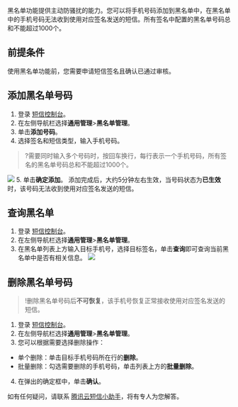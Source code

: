 黑名单功能提供主动防骚扰的能力。您可以将手机号码添加到黑名单中，在黑名单中的手机号码无法收到使用对应签名发送的短信。所有签名中配置的黑名单号码总和不能超过1000个。


## 前提条件
使用黑名单功能前，您需要申请短信签名且确认已通过审核。

## 添加黑名单号码
1. 登录 [短信控制台](https://console.cloud.tencent.com/smsv2)。
2. 在左侧导航栏选择**通用管理**>**黑名单管理**。
3. 单击**添加号码**。
4. 选择签名和短信类型，输入手机号码。
>?需要同时输入多个号码时，按回车换行，每行表示一个手机号码，所有签名的黑名单号码总和不能超过1000个。
>
 ![](https://main.qcloudimg.com/raw/17e58dda3d4f4e4f13f1189de732a093.png)
5. 单击**确定添加**。
 添加完成后，大约5分钟左右生效，当号码状态为**已生效**时，该号码无法收到使用对应签名发送的短信。

## 查询黑名单
1. 登录 [短信控制台](https://console.cloud.tencent.com/smsv2)。
2. 在左侧导航栏选择**通用管理**>**黑名单管理**。
3. 在黑名单列表上方输入目标手机号，选择目标签名，单击**查询**即可查询当前黑名单中是否有相关信息。
 ![](https://main.qcloudimg.com/raw/83d1af0c6c7b367a4536850f83d3832b.png)


## 删除黑名单号码
>!删除黑名单号码后**不可恢复**，该手机号恢复正常接收使用对应签名发送的短信。

1. 登录 [短信控制台](https://console.cloud.tencent.com/smsv2)。
2. 在左侧导航栏选择**通用管理**>**黑名单管理**。
3. 您可以根据需要选择删除操作：
 - 单个删除：单击目标手机号码所在行的**删除**。
 - 批量删除：勾选需要删除的手机号码，单击列表上方的**批量删除**。
4. 在弹出的确定框中，单击**确认**。

如有任何疑问，请联系 [腾讯云短信小助手](https://tccc.qcloud.com/web/im/index.html#/chat?webAppId=8fa15978f85cb41f7e2ea36920cb3ae1&title=Sms)，将有专人为您解答。
